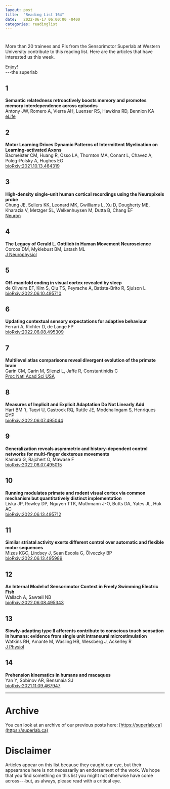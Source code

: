 ```yaml
---
layout: post
title:  "Reading List 164"
date:   2022-06-17 06:00:00 -0400
categories: readinglist
---
```


# 

More than 20 trainees and PIs from the Sensorimotor Superlab at Western University contribute to this reading list. Here are the articles that have interested us this week.

Enjoy!  
---the superlab

## 1
**Semantic relatedness retroactively boosts memory and promotes memory interdependence across episodes**  
Antony JW, Romero A, Vierra AH, Luenser RS, Hawkins RD, Bennion KA  
[eLife](https://dx.doi.org/10.7554/eLife.72519)

## 2
**Motor Learning Drives Dynamic Patterns of Intermittent Myelination on Learning-activated Axons**  
Bacmeister CM, Huang R, Osso LA, Thornton MA, Conant L, Chavez A, Poleg-Polsky A, Hughes EG  
[bioRxiv:2021.10.13.464319](https://www.biorxiv.org/content/10.1101/2021.10.13.464319v3)

## 3
**High-density single-unit human cortical recordings using the Neuropixels probe**  
Chung JE, Sellers KK, Leonard MK, Gwilliams L, Xu D, Dougherty ME, Kharazia V, Metzger SL, Welkenhuysen M, Dutta B, Chang EF  
[Neuron](https://dx.doi.org/10.1016/j.neuron.2022.05.007)

## 4
**The Legacy of Gerald L. Gottlieb in Human Movement Neuroscience**  
Corcos DM, Myklebust BM, Latash ML  
[J Neurophysiol](https://dx.doi.org/10.1152/jn.00141.2022)

## 5
**Off-manifold coding in visual cortex revealed by sleep**  
de Oliveira EF, Kim S, Qiu TS, Peyrache A, Batista-Brito R, Sjulson L  
[bioRxiv:2022.06.10.495710](https://www.biorxiv.org/content/10.1101/2022.06.10.495710v1)

## 6
**Updating contextual sensory expectations for adaptive behaviour**  
Ferrari A, Richter D, de Lange FP  
[bioRxiv:2022.06.08.495309](https://www.biorxiv.org/content/10.1101/2022.06.08.495309v1)

## 7
**Multilevel atlas comparisons reveal divergent evolution of the primate brain**  
Garin CM, Garin M, Silenzi L, Jaffe R, Constantinidis C  
[Proc Natl Acad Sci USA](https://dx.doi.org/10.1073/pnas.2202491119)

## 8
**Measures of Implicit and Explicit Adaptation Do Not Linearly Add**  
Hart BM ’t, Taqvi U, Gastrock RQ, Ruttle JE, Modchalingam S, Henriques DYP  
[bioRxiv:2022.06.07.495044](https://www.biorxiv.org/content/10.1101/2022.06.07.495044v1)

## 9
**Generalization reveals asymmetric and history-dependent control networks for multi-finger dexterous movements**  
Kamara G, Rajchert O, Mawase F  
[bioRxiv:2022.06.07.495015](https://www.biorxiv.org/content/10.1101/2022.06.07.495015v1)

## 10
**Running modulates primate and rodent visual cortex via common mechanism but quantitatively distinct implementation**  
Liska JP, Rowley DP, Nguyen TTK, Muthmann J-O, Butts DA, Yates JL, Huk AC  
[bioRxiv:2022.06.13.495712](https://www.biorxiv.org/content/10.1101/2022.06.13.495712v1)

## 11
**Similar striatal activity exerts different control over automatic and flexible motor sequences**  
Mizes KGC, Lindsey J, Sean Escola G, Ölveczky BP  
[bioRxiv:2022.06.13.495989](https://www.biorxiv.org/content/10.1101/2022.06.13.495989v1)

## 12
**An Internal Model of Sensorimotor Context in Freely Swimming Electric Fish**  
Wallach A, Sawtell NB  
[bioRxiv:2022.06.08.495343](https://www.biorxiv.org/content/10.1101/2022.06.08.495343v1)

## 13
**Slowly-adapting type II afferents contribute to conscious touch sensation in humans: evidence from single unit intraneural microstimulation**  
Watkins RH, Amante M, Wasling HB, Wessberg J, Ackerley R  
[J Physiol](https://dx.doi.org/10.1113/JP282873)

## 14
**Prehension kinematics in humans and macaques**  
Yan Y, Sobinov AR, Bensmaia SJ  
[bioRxiv:2021.11.09.467947](https://www.biorxiv.org/content/10.1101/2021.11.09.467947v2)


---
# Archive
You can look at an archive of our previous posts here: [https://superlab.ca](https://superlab.ca)


# Disclaimer
Articles appear on this list because they caught our eye, but their appearance here is not necessarily an endorsement of the work. We hope that you find something on this list you might not otherwise have come across---but, as always, please read with a critical eye.


